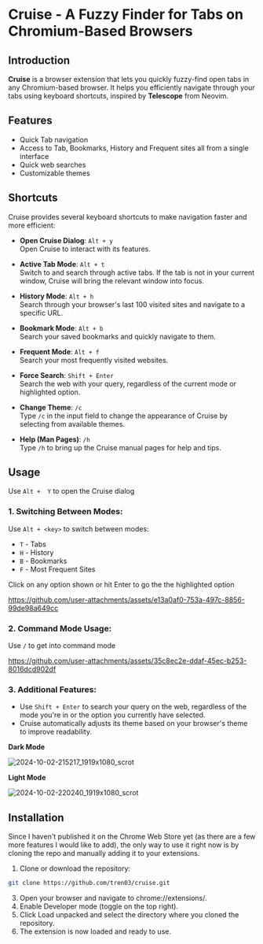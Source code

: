 # Cruise - A Fuzzy Finder for Tabs on Chromium-Based Browsers
## Introduction
****Cruise**** is a browser extension that lets you quickly fuzzy-find open tabs in any Chromium-based browser. It helps you efficiently navigate through your tabs using keyboard shortcuts, inspired by ****Telescope**** from Neovim.

## Features
- Quick Tab navigation
- Access to Tab, Bookmarks, History and Frequent sites all from a single interface
- Quick web searches 
- Customizable themes


## Shortcuts

Cruise provides several keyboard shortcuts to make navigation faster and more efficient:

- **Open Cruise Dialog**: `Alt + y` <br />
     Open Cruise to interact with its features.

- **Active Tab Mode**: `Alt + t`  
  Switch to and search through active tabs. If the tab is not in your current window, Cruise will bring the relevant window into focus.

- **History Mode**: `Alt + h`  
  Search through your browser's last 100 visited sites and navigate to a specific URL.

- **Bookmark Mode**: `Alt + b`  
  Search your saved bookmarks and quickly navigate to them.

- **Frequent Mode**: `Alt + f`  
  Search your most frequently visited websites.

- **Force Search**: `Shift + Enter`  
  Search the web with your query, regardless of the current mode or highlighted option.

- **Change Theme**: `/c`  
  Type `/c` in the input field to change the appearance of Cruise by selecting from available themes.

- **Help (Man Pages)**: `/h`  
  Type `/h` to bring up the Cruise manual pages for help and tips.


## Usage

Use `Alt +  Y` to open the Cruise dialog

### 1. Switching Between Modes:

Use `Alt + <key>` to switch between modes:

- `T` - Tabs
- `H` - History
- `B` - Bookmarks
- `F` - Most Frequent Sites
  
Click on any option shown or hit Enter to go the the highlighted option
  
https://github.com/user-attachments/assets/e13a0af0-753a-497c-8856-99de98a649cc


### 2. Command Mode Usage:
Use `/` to get into command mode

https://github.com/user-attachments/assets/35c8ec2e-ddaf-45ec-b253-8016dcd902df


### 3. Additional Features:
- Use `Shift + Enter` to search your query on the web, regardless of the mode you're in or the option you currently have selected.
- Cruise automatically adjusts its theme based on your browser's theme to improve readability.

****Dark Mode****

![2024-10-02-215217_1919x1080_scrot](https://github.com/user-attachments/assets/9e25f92b-5276-4ad6-8bcb-3be7cd6e902a)

****Light Mode****

![2024-10-02-220240_1919x1080_scrot](https://github.com/user-attachments/assets/1e64593d-4295-428a-84b3-c17389a051a7)

## Installation


Since I haven't published it on the Chrome Web Store yet (as there are a few more features I would like to add), the only way to use it right now is by cloning the repo and manually adding it to your extensions.
1. Clone or download the repository:
   
```sh
git clone https://github.com/tren03/cruise.git
```
3. Open your browser and navigate to chrome://extensions/.
4. Enable Developer mode (toggle on the top right).
5. Click Load unpacked and select the directory where you cloned the repository.
6. The extension is now loaded and ready to use.








